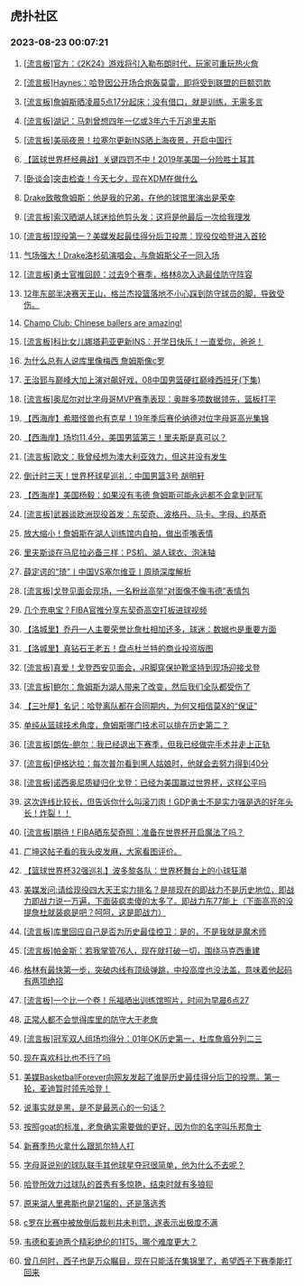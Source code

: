## 虎扑社区 
### 2023-08-23 00:07:21

1. [[流言板]官方：《2K24》游戏将引入勒布朗时代，玩家可重玩热火詹](https://bbs.hupu.com/61789071.html)

2. [[流言板]Haynes：哈登因公开场合炮轰莫雷，即将受到联盟的巨额罚款](https://bbs.hupu.com/61790156.html)

3. [[流言板]詹姆斯晒凌晨5点17分起床：没有借口，就是训练，无需多言](https://bbs.hupu.com/61787749.html)

4. [[流言板]湖记：马刺曾想四年一亿或3年六千万追里夫斯](https://bbs.hupu.com/61789131.html)

5. [[流言板]美丽夜景！拉塞尔更新INS晒上海夜景，开启中国行](https://bbs.hupu.com/61788949.html)

6. [【篮球世界杯经典战】关键四罚不中！2019年美国一分险胜土耳其](https://bbs.hupu.com/61785772.html)

7. [[卧谈会]突击检查！今天七夕，现在XDM在做什么](https://bbs.hupu.com/61788588.html)

8. [Drake致敬詹姆斯：他是我的兄弟，在他的球馆里演出是荣幸](https://bbs.hupu.com/61785480.html)

9. [[流言板]索汉晒湖人球迷给他剪头发：这将是他最后一次给我理发](https://bbs.hupu.com/61783711.html)

10. [[流言板]现役第一？美媒发起最佳得分后卫投票：现役仅哈登进入首轮](https://bbs.hupu.com/61785435.html)

11. [气场强大！Drake洛杉矶演唱会，与詹姆斯父子一同入场](https://bbs.hupu.com/61783417.html)

12. [[流言板]勇士官推回顾：过去9个赛季，格林8次入选最佳防守阵容](https://bbs.hupu.com/61789403.html)

13. [12年东部半决赛天王山，格兰杰投篮落地不小心踩到防守球员的脚，导致受伤。](https://bbs.hupu.com/61782744.html)

14. [Champ Club: Chinese ballers are amazing!](https://bbs.hupu.com/61781964.html)

15. [[流言板]科比女儿娜塔莉亚更新INS：开学日快乐！一直爱你，爸爸！](https://bbs.hupu.com/61784900.html)

16. [为什么总有人说库里像梅西 詹姆斯像c罗](https://bbs.hupu.com/61788785.html)

17. [王治郅与巅峰大加上演对飙好戏，08中国男篮硬扛巅峰西班牙(下集)](https://bbs.hupu.com/61786523.html)

18. [[流言板]奥尼尔对比字母哥MVP赛季表现：奥胖多项数据领先，篮板打平](https://bbs.hupu.com/61788223.html)

19. [【西海岸】希腊怪兽也有克星！19年季后赛伦纳德对位字母哥高光集锦](https://bbs.hupu.com/61783583.html)

20. [【西海岸】场均11.4分，美国男篮第三！里夫斯是真可以？](https://bbs.hupu.com/61784338.html)

21. [[流言板]欧文：我曾经想为澳大利亚效力，但这并没有发生](https://bbs.hupu.com/61781657.html)

22. [倒计时三天！世界杯球星巡礼：中国男篮3号 胡明轩](https://bbs.hupu.com/61781713.html)

23. [【西海岸】美国杨毅：如果没有韦德 詹姆斯可能永远都不会拿到冠军](https://bbs.hupu.com/61783773.html)

24. [[流言板]武器谈欧洲现役首发：东契奇、波格丹、马卡、字母、约基奇](https://bbs.hupu.com/61785731.html)

25. [放大缩小！詹姆斯在湖人训练馆内自拍，做出歪嘴表情](https://bbs.hupu.com/61790024.html)

26. [里夫斯谈在马尼拉必备三样：PS机、湖人球衣、泡沫轴](https://bbs.hupu.com/61788147.html)

27. [薛定谔的“琦”丨中国VS塞尔维亚丨周琦深度解析](https://bbs.hupu.com/61780629.html)

28. [[流言板]戈登见面会现场，一名粉丝高举“对面像不像韦德”表情包](https://bbs.hupu.com/61788321.html)

29. [几个充电宝？FIBA官推分享东契奇高空打板进球视频](https://bbs.hupu.com/61789485.html)

30. [【洛城里】乔丹一人主要荣誉比詹杜相加还多，球迷：数据也是重要方面](https://bbs.hupu.com/61785129.html)

31. [【洛城里】真钻石王老五！盘点杜兰特的商业投资版图](https://bbs.hupu.com/61783788.html)

32. [[流言板]真爱！戈登西安见面会，JR脚穿保护靴坚持到现场迎接戈登](https://bbs.hupu.com/61789614.html)

33. [[流言板]鲍尔：詹姆斯为湖人带来了改变，然后我们全队都受伤了](https://bbs.hupu.com/61780471.html)

34. [【三叶屋】名记：哈登离队都在合同期内，为何又相信莫X的“保证”](https://bbs.hupu.com/61784876.html)

35. [单纯从篮球技术角度，詹姆斯哪门技术可以排在历史第二？](https://bbs.hupu.com/61789596.html)

36. [[流言板]朗佐-鲍尔：我已经退出下赛季，但我已经做完手术并走上正轨](https://bbs.hupu.com/61779248.html)

37. [[流言板]伊格达拉：每次普尔看到黑人姑娘时，他就会去努力得到40分](https://bbs.hupu.com/61780379.html)

38. [[流言板]诺西奥尼质疑归化戈登：已经为美国赢过世界杯，这样公平吗](https://bbs.hupu.com/61790101.html)

39. [这次连线比较长，但告诉你什么叫滚刀肉！GDP勇士不是实力强是选的好年头长！炸裂！！](https://bbs.hupu.com/61788482.html)

40. [[流言板]期待！FIBA晒东契奇照：准备在世界杯开启魔法了吗？](https://bbs.hupu.com/61788112.html)

41. [广坤这帖子看的我头皮发麻，大家看图评价。](https://bbs.hupu.com/61788512.html)

42. [【篮球世界杯32强巡礼】波多黎各队：世界杯舞台上的小球狂潮](https://bbs.hupu.com/61785732.html)

43. [美媒发问:请给现役四大天王实力排名？是排现在的即战力不是历史地位，即战力即战力说一万遍，下面装疯卖傻的太多了。即战力东77能上（下面高亮的没提詹杜就装疯是吧？呵呵，这是即战力）](https://bbs.hupu.com/61789279.html)

44. [[流言板]库里回应自己是否为历史最佳控卫：是的，不是我就是魔术师](https://bbs.hupu.com/61779514.html)

45. [[流言板]帕金斯：若我掌管76人，现在就打破一切，围绕马克西重建](https://bbs.hupu.com/61783701.html)

46. [格林有最快第一步，突破内线有顶级弹跳，中投高度也没法盖，意味着他起码有两项绝招](https://bbs.hupu.com/61789778.html)

47. [[流言板]一个比一个卷！乐福晒出训练馆照片，时间为早晨6点27](https://bbs.hupu.com/61790089.html)

48. [正常人都不会觉得库里的防守大于老詹](https://bbs.hupu.com/61789457.html)

49. [[流言板]冠军双人组场均得分：01年OK历史第一，杜库詹眉分列二三](https://bbs.hupu.com/61780999.html)

50. [现在喜欢科比也不行了吗](https://bbs.hupu.com/61789727.html)

51. [美媒BasketballForever向网友发起了谁是历史最佳得分后卫的投票。第一轮，麦迪暂时领先哈登！](https://bbs.hupu.com/61786880.html)

52. [说事实就是黑，是不是最恶心的一句话？](https://bbs.hupu.com/61789966.html)

53. [按照goat的标准，老詹确实需要做的更好，因为你的名字叫乐邦詹士](https://bbs.hupu.com/61788623.html)

54. [新赛季热火拿什么跟凯尔特人打](https://bbs.hupu.com/61789188.html)

55. [字母哥说别的球队联手其他球星夺冠很简单，他为什么不去呢？](https://bbs.hupu.com/61789798.html)

56. [哈登所效力过球队的首秀有多惊艳，结束时就有多狼狈](https://bbs.hupu.com/61789830.html)

57. [原来湖人里弗斯也是21届的，还是落选秀](https://bbs.hupu.com/61789105.html)

58. [c罗在比赛中被放倒后裁判并未判罚，遂表示出极度不满](https://bbs.hupu.com/61781823.html)

59. [韦德和麦迪两个精彩绝伦的1打5，哪个难度更大？ ​](https://bbs.hupu.com/61786512.html)

60. [曾几何时，西子也是万众瞩目，现在只能活在集锦里了，希望西子下赛季能打回来](https://bbs.hupu.com/61788773.html)

